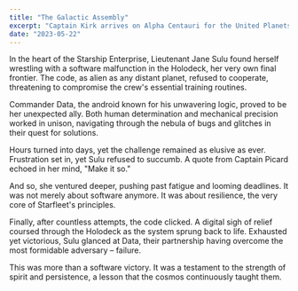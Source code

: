 ```yaml
---
title: "The Galactic Assembly"
excerpt: "Captain Kirk arrives on Alpha Centauri for the United Planets Summit. Spock decides to take leave of the Enterprise."
date: "2023-05-22"
---
```



In the heart of the Starship Enterprise, Lieutenant Jane Sulu found herself wrestling with a software malfunction in the Holodeck, her very own final frontier. The code, as alien as any distant planet, refused to cooperate, threatening to compromise the crew's essential training routines.

Commander Data, the android known for his unwavering logic, proved to be her unexpected ally. Both human determination and mechanical precision worked in unison, navigating through the nebula of bugs and glitches in their quest for solutions.

Hours turned into days, yet the challenge remained as elusive as ever. Frustration set in, yet Sulu refused to succumb. A quote from Captain Picard echoed in her mind, "Make it so."

And so, she ventured deeper, pushing past fatigue and looming deadlines. It was not merely about software anymore. It was about resilience, the very core of Starfleet's principles.

Finally, after countless attempts, the code clicked. A digital sigh of relief coursed through the Holodeck as the system sprung back to life. Exhausted yet victorious, Sulu glanced at Data, their partnership having overcome the most formidable adversary – failure.

This was more than a software victory. It was a testament to the strength of spirit and persistence, a lesson that the cosmos continuously taught them.

